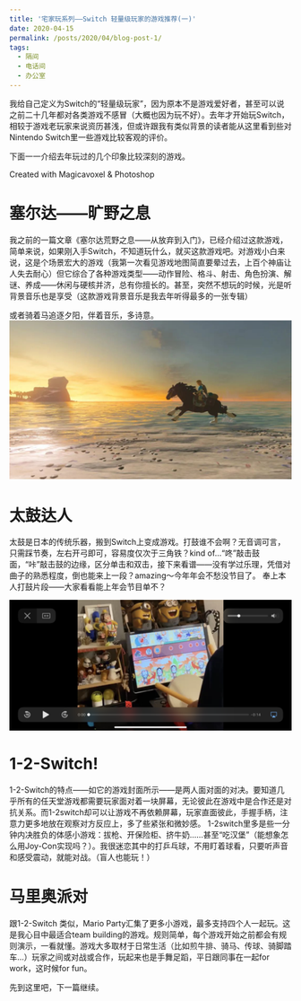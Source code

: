 ```yaml
---
title: '宅家玩系列——Switch 轻量级玩家的游戏推荐(一)'
date: 2020-04-15
permalink: /posts/2020/04/blog-post-1/
tags:
  - 隔间
  - 电话间
  - 办公室
---
```





我给自己定义为Switch的“轻量级玩家”，因为原本不是游戏爱好者，甚至可以说之前二十几年都对各类游戏不感冒（大概也因为玩不好）。去年才开始玩Switch，相较于游戏老玩家来说资历甚浅，但或许跟我有类似背景的读者能从这里看到些对Nintendo Switch里一些游戏比较客观的评价。

下面一一介绍去年玩过的几个印象比较深刻的游戏。

Created with Magicavoxel & Photoshop


塞尔达——旷野之息
======
我之前的一篇文章《塞尔达荒野之息——从放弃到入门》，已经介绍过这款游戏，简单来说，如果刚入手Switch，不知道玩什么，就买这款游戏吧。对游戏小白来说，这是个场景宏大的游戏（我第一次看见游戏地图简直要晕过去，上百个神庙让人失去耐心）但它综合了各种游戏类型——动作冒险、格斗、射击、角色扮演、解谜、养成——休闲与硬核并济，总有你擅长的。甚至，突然不想玩的时候，光是听背景音乐也是享受（这款游戏背景音乐是我去年听得最多的一张专辑）

或者骑着马追逐夕阳，伴着音乐，多诗意。
![Watch the Pic](/images/20200415/202004151.jpeg)


太鼓达人
======
太鼓是日本的传统乐器，搬到Switch上变成游戏。打鼓谁不会啊？无音调可言，只需踩节奏，左右开弓即可，容易度仅次于三角铁？kind of...“咚”敲击鼓面，“咔”敲击鼓的边缘，区分单击和双击，接下来看谱——没有学过乐理，凭借对曲子的熟悉程度，倒也能来上一段？amazing～今年年会不愁没节目了。
奉上本人打鼓片段——大家看看能上年会节目单不？

[![Watch the video](/images/20200415/IMG_2421.PNG)](http://mpvideo.qpic.cn/0bf2myabaaaataahqwuunnpfazwdcbtaaeaa.f10002.mp4?dis_k=ddb32b318f0ee0a93e8eb185814cdac6&dis_t=1594714575)

1-2-Switch!
======
1-2-Switch的特点——如它的游戏封面所示——是两人面对面的对决。要知道几乎所有的任天堂游戏都需要玩家面对着一块屏幕，无论彼此在游戏中是合作还是对抗关系。而1-2switch却可以让游戏不再依赖屏幕，玩家直面彼此，手握手柄，注意力更多地放在观察对方反应上，多了些紧张和微妙感。
1-2switch里多是些一分钟内决胜负的体感小游戏：拔枪、开保险柜、挤牛奶……甚至“吃汉堡”（能想象怎么用Joy-Con实现吗？）。我很迷恋其中的打乒乓球，不用盯着球看，只要听声音和感受震动，就能对战。（盲人也能玩！）


马里奥派对
======
跟1-2-Switch 类似，Mario Party汇集了更多小游戏，最多支持四个人一起玩。这是我心目中最适合team building的游戏。规则简单，每个游戏开始之前都会有规则演示，一看就懂。游戏大多取材于日常生活（比如煎牛排、骑马、传球、骑脚踏车...）玩家之间或对战或合作，玩起来也是手舞足蹈，平日跟同事在一起for work，这时候for fun。

先到这里吧，下一篇继续。


